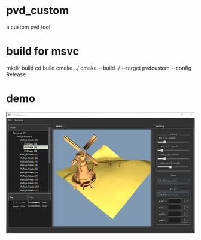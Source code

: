# pvd_custom
a custom pvd tool

# build for msvc
mkdir build
cd build
cmake ../
cmake --build ./  --target pvdcustom --config Release

# demo
![avatar](https://github.com/StrongerSuperman/pvd_custom/blob/master/demo/demo.png)
